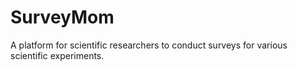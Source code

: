# SurveyMom
A platform for scientific researchers to conduct surveys for various scientific experiments. 
